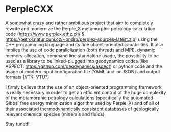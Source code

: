 # PerpleCXX
A somewhat crazy and rather ambitious project that aim to completely rewrite and modernize the Perple_X metamorphic petrology calculation code (https://www.perplex.ethz.ch/ & https://petrol.natur.cuni.cz/~ondro/perplex-sources-latest.zip) using the C++ programming language and its fine object-oriented capabilities. It also implies the use of code parallelization (both threads and MPI), dynamic memory allocation, command line standalone usage, the possibility to be used as a library to be linked-plugged into geodynamics codes (like ASPECT: https://github.com/geodynamics/aspect) or python code and the usage of modern input configuration file (YAML and-or JSON) and output formats (VTK, VTU?)

I firmly believe that the use of an object-oriented programming framework is really necessary in order to get an efficient control of the huge complexity of the metamorphic petrology calculations (specifically the automated Gibbs' free energy minimization algorithm used by Perple_X) and of all of their associated thermodynamically consistent databases of geologically relevant chemical species (minerals and fluids).

Stay tuned!
